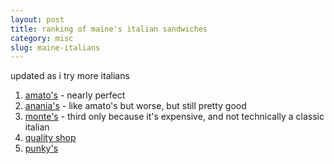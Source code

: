 ```yaml
---
layout: post
title: ranking of maine's italian sandwiches
category: misc
slug: maine-italians
---
```


updated as i try more italians

1. [amato's](https://www.openstreetmap.org/node/3654737452) - nearly perfect
2. [anania's](https://www.openstreetmap.org/way/454427791#map=19/43.65768/-70.28996) - like amato's but worse, but still pretty good
3. [monte's](https://www.openstreetmap.org/node/7170757945) - third only because it's expensive, and not technically a classic italian
4. [quality shop](https://www.openstreetmap.org/way/288931972)
5. [punky's](https://www.openstreetmap.org/way/519782721)